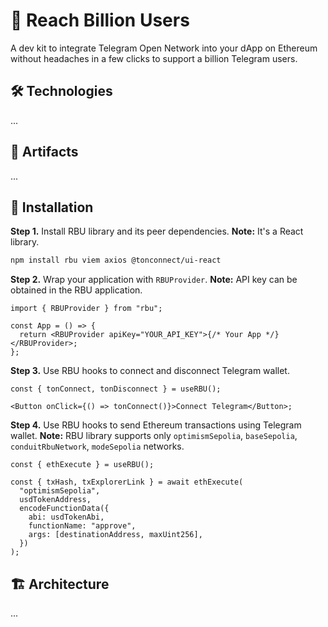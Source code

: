 # 🦄 Reach Billion Users

A dev kit to integrate Telegram Open Network into your dApp on Ethereum without headaches in a few clicks to support a billion Telegram users.

## 🛠️ Technologies

...

## 🔗 Artifacts

...

## 📄 Installation

**Step 1.** Install RBU library and its peer dependencies. **Note:** It's a React library.

```bash
npm install rbu viem axios @tonconnect/ui-react
```

**Step 2.** Wrap your application with `RBUProvider`. **Note:** API key can be obtained in the RBU application.

```tsx
import { RBUProvider } from "rbu";

const App = () => {
  return <RBUProvider apiKey="YOUR_API_KEY">{/* Your App */}</RBUProvider>;
};
```

**Step 3.** Use RBU hooks to connect and disconnect Telegram wallet.

```tsx
const { tonConnect, tonDisconnect } = useRBU();

<Button onClick={() => tonConnect()}>Connect Telegram</Button>;
```

**Step 4.** Use RBU hooks to send Ethereum transactions using Telegram wallet. **Note:** RBU library supports only `optimismSepolia`, `baseSepolia`, `conduitRbuNetwork`, `modeSepolia` networks.

```tsx
const { ethExecute } = useRBU();

const { txHash, txExplorerLink } = await ethExecute(
  "optimismSepolia",
  usdTokenAddress,
  encodeFunctionData({
    abi: usdTokenAbi,
    functionName: "approve",
    args: [destinationAddress, maxUint256],
  })
);
```

## 🏗️ Architecture

...
